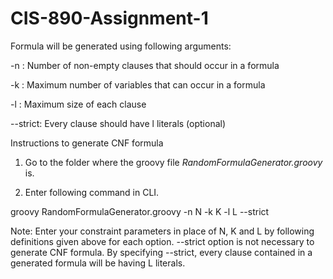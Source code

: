 # CIS-890-Assignment-1

Formula will be generated using following arguments:

-n <N>: Number of non-empty clauses that should occur in a formula

-k <K>: Maximum number of variables that can occur in a formula

-l <L>: Maximum size of each clause

--strict: Every clause should have l literals (optional)

Instructions to generate CNF formula

1. Go to the folder where the groovy file *RandomFormulaGenerator.groovy* is.

2. Enter following command in CLI.

 groovy RandomFormulaGenerator.groovy -n N -k K -l L --strict

Note: Enter your constraint parameters in place of N, K and L by following definitions given above for each option. --strict option is not necessary to generate CNF formula. By specifying --strict, every clause contained in a generated formula will be having L literals.
